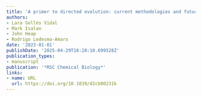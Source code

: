 ```yaml
---
title: 'A primer to directed evolution: current methodologies and future directions'
authors:
- Lara Sellés Vidal
- Mark Isalan
- John Heap
- Rodrigo Ledesma‐Amaro
date: '2023-01-01'
publishDate: '2025-04-29T16:28:10.699528Z'
publication_types:
- manuscript
publication: '*RSC Chemical Biology*'
links:
- name: URL
  url: https://doi.org/10.1039/d2cb00231k
---
```

